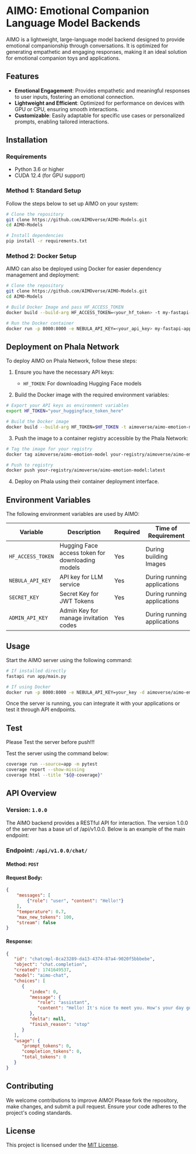 # AIMO: Emotional Companion Language Model Backends

AIMO is a lightweight, large-language model backend designed to provide emotional companionship through conversations. It is optimized for generating empathetic and engaging responses, making it an ideal solution for emotional companion toys and applications.

## Features

- **Emotional Engagement**: Provides empathetic and meaningful responses to user inputs, fostering an emotional connection.
- **Lightweight and Efficient**: Optimized for performance on devices with GPU or CPU, ensuring smooth interactions.
- **Customizable**: Easily adaptable for specific use cases or personalized prompts, enabling tailored interactions.

## Installation

### Requirements

- Python 3.6 or higher
- CUDA 12.4 (for GPU support)

### Method 1: Standard Setup

Follow the steps below to set up AIMO on your system:

```bash
# Clone the repository
git clone https://github.com/AIMOverse/AIMO-Models.git
cd AIMO-Models

# Install dependencies
pip install -r requirements.txt
```

### Method 2: Docker Setup

AIMO can also be deployed using Docker for easier dependency management and deployment:

```bash
# Clone the repository
git clone https://github.com/AIMOverse/AIMO-Models.git
cd AIMO-Models

# Build Docker Image and pass HF_ACCESS_TOKEN
docker build --build-arg HF_ACCESS_TOKEN=<your_hf_token> -t my-fastapi-app .

# Run the Docker container
docker run -p 8000:8000 -e NEBULA_API_KEY=<your_api_key> my-fastapi-app
```

## Deployment on Phala Network

To deploy AIMO on Phala Network, follow these steps:

1. Ensure you have the necessary API keys:
   - `HF_TOKEN`: For downloading Hugging Face models

2. Build the Docker image with the required environment variables:

```bash
# Export your API keys as environment variables
export HF_TOKEN="your_huggingface_token_here"

# Build the Docker image
docker build --build-arg HF_TOKEN=$HF_TOKEN -t aimoverse/aimo-emotion-model .
```

3. Push the image to a container registry accessible by the Phala Network:

```bash
# Tag the image for your registry
docker tag aimoverse/aimo-emotion-model your-registry/aimoverse/aimo-emotion-model:latest

# Push to registry
docker push your-registry/aimoverse/aimo-emotion-model:latest
```

4. Deploy on Phala using their container deployment interface.

## Environment Variables

The following environment variables are used by AIMO:

| Variable          | Description                                      | Required | Time of Requirement         |
|-------------------|--------------------------------------------------|----------|-----------------------------|
| `HF_ACCESS_TOKEN` | Hugging Face access token for downloading models | Yes      | During building Images      |
| `NEBULA_API_KEY`  | API key for LLM service                          | Yes      | During running applications |
| `SECRET_KEY`      | Secret Key for JWT Tokens                        | Yes      | During running applications |
| `ADMIN_API_KEY`   | Admin Key for manage invitation codes            | Yes      | During running applications |

## Usage

Start the AIMO server using the following command:

```bash
# If installed directly
fastapi run app/main.py

# If using Docker
docker run -p 8000:8000 -e NEBULA_API_KEY=your_key -d aimoverse/aimo-emotion-model
```

Once the server is running, you can integrate it with your applications or test it through API endpoints.

## Test

Please Test the server before push!!!

Test the server using the command below:

```bash
coverage run --source=app -m pytest
coverage report --show-missing
coverage html --title "${@-coverage}"
```

## API Overview

### Version: `1.0.0`

The AIMO backend provides a RESTful API for interaction. The version 1.0.0 of the server has a base url of /api/v1.0.0.
Below is an example of the main endpoint:

### Endpoint: `/api/v1.0.0/chat/`

#### Method: `POST`

#### Request Body:
```json
{
    "messages": [
        {"role": "user", "content": "Hello!"}
    ],
    "temperature": 0.7,
    "max_new_tokens": 100,
    "stream": false
}
```

#### Response:
```json
{
   "id": "chatcmpl-8ca23289-da13-4374-87a4-9020f5bbbebe",
   "object": "chat.completion",
   "created": 1741649537,
   "model": "aimo-chat",
   "choices": [
      {
         "index": 0,
         "message": {
            "role": "assistant",
            "content": "Hello! It's nice to meet you. How's your day going so far?"
         },
         "delta": null,
         "finish_reason": "stop"
      }
   ],
   "usage": {
      "prompt_tokens": 0,
      "completion_tokens": 0,
      "total_tokens": 0
   }
}
```

## Contributing

We welcome contributions to improve AIMO! Please fork the repository, make changes, and submit a pull request. Ensure your code adheres to the project's coding standards.

## License

This project is licensed under the [MIT License](LICENSE).
